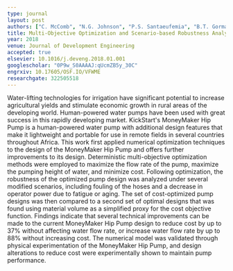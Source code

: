 ```yaml
---
type: journal
layout: post
authors: ["C. McComb", "N.G. Johnson", "P.S. Santaeufemia", "B.T. Gorman", "B. Kolste", "A. Mobley", "K. Shimada"]
title: Multi-Objective Optimization and Scenario-based Robustness Analysis of the Moneymaker Hip Pump
year: 2018
venue: Journal of Development Engineering
accepted: true
elsevier: 10.1016/j.deveng.2018.01.001
googlescholar: "0P9w_S0AAAAJ:qUcmZB5y_30C"
engrxiv: 10.17605/OSF.IO/VFWME
researchgate: 322505518
---
```

Water-lifting technologies for irrigation have significant potential to increase agricultural yields and stimulate economic growth in rural areas of the developing world. Human-powered water pumps have been used with great success in this rapidly developing market. KickStart's MoneyMaker Hip Pump is a human-powered water pump with additional design features that make it lightweight and portable for use in remote fields in several countries throughout Africa. This work first applied numerical optimization techniques to the design of the MoneyMaker Hip Pump and offers further improvements to its design. Deterministic multi-objective optimization methods were employed to maximize the flow rate of the pump, maximize the pumping height of water, and minimize cost. Following optimization, the robustness of the optimized pump design was analyzed under several modified scenarios, including fouling of the hoses and a decrease in operator power due to fatigue or aging. The set of cost-optimized pump designs was then compared to a second set of optimal designs that was found using material volume as a simplified proxy for the cost objective function. Findings indicate that several technical improvements can be made to the current MoneyMaker Hip Pump design to reduce cost by up to 37% without affecting water flow rate, or increase water flow rate by up to 88% without increasing cost. The numerical model was validated through physical experimentation of the MoneyMaker Hip Pump, and design alterations to reduce cost were experimentally shown to maintain pump performance.
